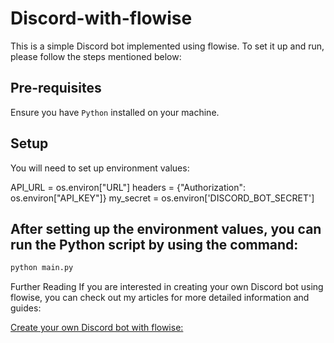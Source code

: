 # Discord-with-flowise

This is a simple Discord bot implemented using flowise. To set it up and run, please follow the steps mentioned below:

## Pre-requisites

Ensure you have `Python` installed on your machine.

## Setup

You will need to set up environment values:

API_URL = os.environ["URL"]
headers = {"Authorization": os.environ["API_KEY"]}
my_secret = os.environ['DISCORD_BOT_SECRET']

## After setting up the environment values, you can run the Python script by using the command:

```python
python main.py
```
Further Reading
If you are interested in creating your own Discord bot using flowise, you can check out my articles for more detailed information and guides:

[Create your own Discord bot with flowise:](https://medium.com/aimonks/how-to-create-pdf-chat-discord-bot-without-coding-skills-215e6065aae6)
